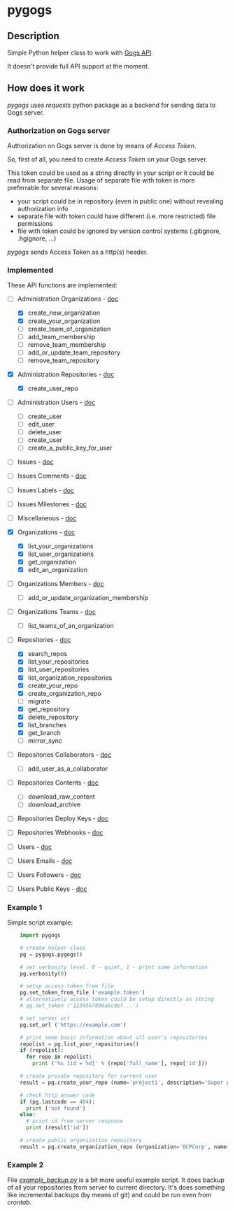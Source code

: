 # pygogs

## Description

Simple Python helper class to work with [Gogs API](https://github.com/gogits/go-gogs-client/wiki).

It doesn't provide full API support at the moment.

## How does it work

*pygogs* uses *requests* python package as a backend for sending data to Gogs server.

### Authorization on Gogs server

Authorization on Gogs server is done by means of *Access Token*.

So, first of all, you need to create *Access Token* on your Gogs server.

This token could be used as a string directly in your script or it could be read
from separate file.
Usage of separate file with token is more preferrable for several reasons:

* your script could be in repository (even in public one) without revealing authorization info
* separate file with token could have different (i.e. more restricted) file permissions
* file with token could be ignored by version control systems (.gitignore, .hgignore, ...)

*pygogs* sends Access Token as a http(s) header.

### Implemented

These API functions are implemented:

- [ ] Administration Organizations - [doc](https://github.com/gogits/go-gogs-client/wiki/Administration-Organizations#create-team-of-an-organization)
    - [x] create_new_organization
    - [x] create_your_organization
    - [ ] create_team_of_organization
    - [ ] add_team_membership
    - [ ] remove_team_membership
    - [ ] add_or_update_team_repository
    - [ ] remove_team_repository
- [x] Administration Repositories - [doc](https://github.com/gogits/go-gogs-client/wiki/Administration-Repositories)
    - [x] create_user_repo
- [ ] Administration Users - [doc](https://github.com/gogits/go-gogs-client/wiki/Administration-Users)
    - [ ] create_user
    - [ ] edit_user
    - [ ] delete_user
    - [ ] create_user
    - [ ] create_a_public_key_for_user
- [ ] Issues - [doc](https://github.com/gogits/go-gogs-client/wiki/Issues)
- [ ] Issues Comments - [doc](https://github.com/gogits/go-gogs-client/wiki/Issues-Comments)
- [ ] Issues Labels - [doc](https://github.com/gogits/go-gogs-client/wiki/Issues-Labels)
- [ ] Issues Milestones - [doc](https://github.com/gogits/go-gogs-client/wiki/Issues-Milestones)
- [ ] Miscellaneous - [doc](https://github.com/gogits/go-gogs-client/wiki/Miscellaneous)
- [x] Organizations - [doc](https://github.com/gogits/go-gogs-client/wiki/Organizations)
    - [x] list_your_organizations
    - [x] list_user_organizations
    - [x] get_organization
    - [x] edit_an_organization
- [ ] Organizations Members - [doc](https://github.com/gogits/go-gogs-client/wiki/Organizations-Members)
    - [ ] add_or_update_organization_membership
- [ ] Organizations Teams - [doc](https://github.com/gogits/go-gogs-client/wiki/Organizations-Teams)
    - [ ] list_teams_of_an_organization
- [ ] Repositories - [doc](https://github.com/gogits/go-gogs-client/wiki/Repositories)
    - [x] search_repos
    - [x] list_your_repositories
    - [x] list_user_repositories
    - [x] list_organization_repositories
    - [x] create_your_repo
    - [x] create_organization_repo
    - [ ] migrate
    - [x] get_repository
    - [x] delete_repository
    - [x] list_branches
    - [x] get_branch
    - [ ] mirror_sync
- [ ] Repositories Collaborators - [doc](https://github.com/gogits/go-gogs-client/wiki/Repositories-Collaborators)
    - [ ] add_user_as_a_collaborator
- [ ] Repositories Contents - [doc](https://github.com/gogits/go-gogs-client/wiki/Repositories-Contents)
    - [ ] download_raw_content
    - [ ] download_archive
- [ ] Repositories Deploy Keys - [doc](https://github.com/gogits/go-gogs-client/wiki/Repositories-Deploy-Keys)
- [ ] Repositories Webhooks - [doc](https://github.com/gogits/go-gogs-client/wiki/Repositories-Webhooks)
- [ ] Users - [doc](https://github.com/gogits/go-gogs-client/wiki/Users)
- [ ] Users Emails - [doc](https://github.com/gogits/go-gogs-client/wiki/Users-Emails)
- [ ] Users Followers - [doc](https://github.com/gogits/go-gogs-client/wiki/Users-Followers)
- [ ] Users Public Keys - [doc](https://github.com/gogits/go-gogs-client/wiki/Users-Public-Keys)


### Example 1

Simple script example:

```python
    import pygogs

    # create helper class
    pg = pygogs.pygogs()

    # set verbosity level. 0 - quiet, 1 - print some information
    pg.verbosity(0)

    # setup access token from file
    pg.set_token_from_file ('example.token')
    # alternatively access token could be setup directly as string
    # pg.set_token ('1234567890abcdef...')

    # set server url
    pg.set_url ('https://example.com')

    # print some basic information about all user's repositories
    repolist = pg.list_your_repositories()
    if (repolist):
      for repo in repolist:
        print ('%s [id = %d]' % (repo['full_name'], repo['id']))

    # create private repository for current user
    result = pg.create_your_repo (name='project1', description='Super project for current user', private=True)

    # check http answer code
    if (pg.lastcode == 404):
      print ('not found')
    else:
      # print id from server response
      print (result['id'])

    # create public organization repository
    result = pg.create_organization_repo (organization='OCPCorp', name='project2', description='Mega Ultra Super project')
```

### Example 2

File [*example_backup.py*](example_backup.py) is a bit more useful example script.
It does backup of all your repositories from server to current directory.
It's does something like incremental backups (by means of git) and could be run even from *crontab*.
